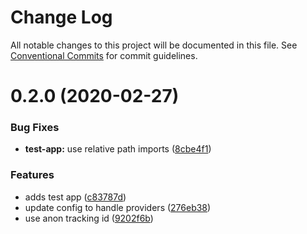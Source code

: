 # Change Log

All notable changes to this project will be documented in this file.
See [Conventional Commits](https://conventionalcommits.org) for commit guidelines.

# 0.2.0 (2020-02-27)


### Bug Fixes

* **test-app:** use relative path imports ([8cbe4f1](https://github.com/hstove/bsk-analytics/commit/8cbe4f130c886837e630b3b4cadf8bd4b444ed8c))


### Features

* adds test app ([c83787d](https://github.com/hstove/bsk-analytics/commit/c83787d71d0a89cae369b882c40d3203c55f7604))
* update config to handle providers ([276eb38](https://github.com/hstove/bsk-analytics/commit/276eb38f87586baf3bbf2bdc70ea1cc2c5c842db))
* use anon tracking id ([9202f6b](https://github.com/hstove/bsk-analytics/commit/9202f6b6f35f621208ff6ff2efef64942dbdb29b))
